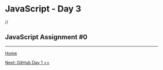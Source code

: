 # JavaScript - Day 3

//

## JavaScript Assignment #0

---

[Home](../README.md)

[Next: GitHub Day 1 >>](../github/00-github-day-01.md)